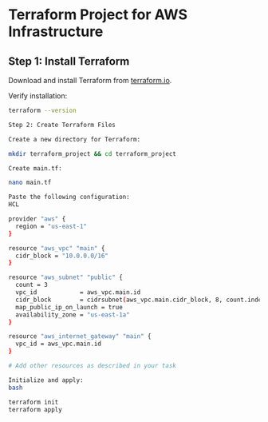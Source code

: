 # Terraform Project for AWS Infrastructure

## Step 1: Install Terraform

Download and install Terraform from [terraform.io](https://www.terraform.io/downloads.html).

Verify installation:
```bash
terraform --version

Step 2: Create Terraform Files

Create a new directory for Terraform:

mkdir terraform_project && cd terraform_project

Create main.tf:

nano main.tf

Paste the following configuration:
HCL

provider "aws" {
  region = "us-east-1"
}

resource "aws_vpc" "main" {
  cidr_block = "10.0.0.0/16"
}

resource "aws_subnet" "public" {
  count = 3
  vpc_id            = aws_vpc.main.id
  cidr_block        = cidrsubnet(aws_vpc.main.cidr_block, 8, count.index)
  map_public_ip_on_launch = true
  availability_zone = "us-east-1a"
}

resource "aws_internet_gateway" "main" {
  vpc_id = aws_vpc.main.id
}

# Add other resources as described in your task

Initialize and apply:
bash

terraform init
terraform apply
